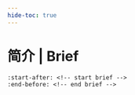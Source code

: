 ```yaml
---
hide-toc: true
---
```


# 简介 | Brief

```{include} ../README.md
:start-after: <!-- start brief -->
:end-before: <!-- end brief -->
```


